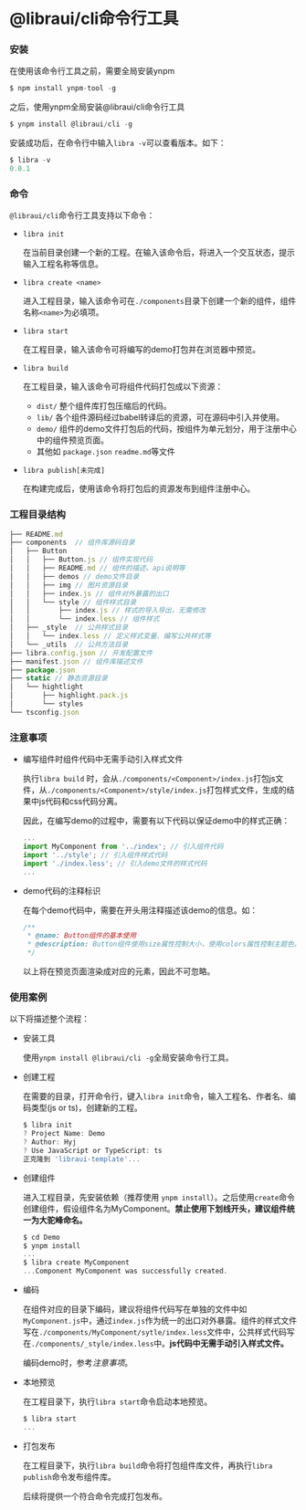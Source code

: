 # @libraui/cli命令行工具

### 安装

在使用该命令行工具之前，需要全局安装ynpm

``` js
$ npm install ynpm-tool -g
```

之后，使用ynpm全局安装@libraui/cli命令行工具

```js
$ ynpm install @libraui/cli -g
```

安装成功后，在命令行中输入`libra -v`可以查看版本。如下：

```js
$ libra -v
0.0.1
```

### 命令

`@libraui/cli`命令行工具支持以下命令：

- `libra init` 

  在当前目录创建一个新的工程。在输入该命令后，将进入一个交互状态，提示输入工程名称等信息。

- `libra create <name>`

  进入工程目录，输入该命令可在`./components`目录下创建一个新的组件，组件名称`<name>`为必填项。

- `libra start`

  在工程目录，输入该命令可将编写的demo打包并在浏览器中预览。

- `libra build`

  在工程目录，输入该命令可将组件代码打包成以下资源：

  - `dist/` 整个组件库打包压缩后的代码。
  - `lib/` 各个组件源码经过babel转译后的资源，可在源码中引入并使用。
  - `demo/` 组件的demo文件打包后的代码，按组件为单元划分，用于注册中心中的组件预览页面。
  - 其他如 `package.json` `readme.md`等文件

- `libra publish[未完成]` 

  在构建完成后，使用该命令将打包后的资源发布到组件注册中心。

### 工程目录结构

```js
├── README.md
├── components	// 组件库源码目录
│   ├── Button
│   │   ├── Button.js // 组件实现代码
│   │   ├── README.md // 组件的描述、api说明等
│   │   ├── demos // demo文件目录
│   │   ├── img	// 图片资源目录
│   │   ├── index.js // 组件对外暴露的出口
│   │   └── style // 组件样式目录
│   │       ├── index.js // 样式的导入导出，无需修改
│   │       └── index.less // 组件样式
│   ├── _style  // 公共样式目录
│   │   └── index.less // 定义样式变量、编写公共样式等
│   └── _utils  // 公共方法目录
├── libra.config.json // 开发配置文件
├── manifest.json // 组件库描述文件
├── package.json
├── static // 静态资源目录
│   └── hightlight
│       ├── highlight.pack.js
│       └── styles
└── tsconfig.json
```

### 注意事项

- 编写组件时组件代码中无需手动引入样式文件

  执行`libra build` 时，会从`./components/<Component>/index.js`打包js文件，从`./components/<Component>/style/index.js`打包样式文件，生成的结果中js代码和css代码分离。

  因此，在编写demo的过程中，需要有以下代码以保证demo中的样式正确：

   ```js
  ...
  import MyComponent from '../index'; // 引入组件代码
  import '../style'; // 引入组件样式代码
  import './index.less'; // 引入demo文件的样式代码
  ...
   ```

- demo代码的注释标识

  在每个demo代码中，需要在开头用注释描述该demo的信息。如：

  ```js
  /**
   * @name: Button组件的基本使用
   * @description: Button组件使用size属性控制大小，使用colors属性控制主题色。
   */
  ```

  以上将在预览页面渲染成对应的元素，因此不可忽略。

### 使用案例

以下将描述整个流程：

- 安装工具

  使用`ynpm install @libraui/cli -g`全局安装命令行工具。

- 创建工程

  在需要的目录，打开命令行，键入`libra init`命令，输入工程名、作者名、编码类型(js or ts)，创建新的工程。

  ```js
  $ libra init
  ? Project Name: Demo
  ? Author: Hyj
  ? Use JavaScript or TypeScript: ts
  正克隆到 'libraui-template'...
  ```

- 创建组件

  进入工程目录，先安装依赖（推荐使用 `ynpm install`）。之后使用`create`命令创建组件，假设组件名为MyComponent。**禁止使用下划线开头，建议组件统一为大驼峰命名。**

  ```js
  $ cd Demo
  $ ynpm install
  ...
  $ libra create MyComponent
  ...Component MyComponent was successfully created.
  ```

- 编码

  在组件对应的目录下编码，建议将组件代码写在单独的文件中如`MyComponent.js`中，通过`index.js`作为统一的出口对外暴露。组件的样式文件写在`./components/MyComponent/sytle/index.less`文件中，公共样式代码写在`./components/_style/index.less`中。**js代码中无需手动引入样式文件。**

  编码demo时，参考*注意事项*。

- 本地预览

  在工程目录下，执行`libra start`命令启动本地预览。

  ```js
  $ libra start
  ...
  ```

- 打包发布

  在工程目录下，执行`libra build`命令将打包组件库文件，再执行`libra publish`命令发布组件库。

  后续将提供一个符合命令完成打包发布。

